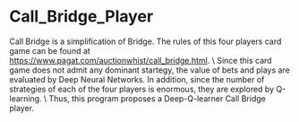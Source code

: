 # Call_Bridge_Player
Call Bridge is a simplification of Bridge. The rules of this four players card game can be found at https://www.pagat.com/auctionwhist/call_bridge.html. \\ 
Since this card game does not admit any dominant startegy, the value of bets and plays are evaluated by Deep Neural Networks. In addition, since the number of strategies of each of the four players is enormous, they are explored by Q-learning. \\
Thus, this program proposes a Deep-Q-learner Call Bridge player.
